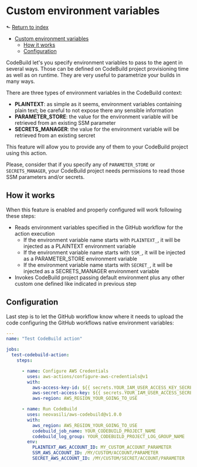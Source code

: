 # Custom environment variables

&#x2B11; [Return to index](../README.md)

- [Custom environment variables](#custom-environment-variables)
  - [How it works](#how-it-works)
  - [Configuration](#configuration)

CodeBuild let's you specify environment variables to pass to the agent in several ways. Those can be defined on CodeBuild project provisioning time as well as on runtime. They are very useful to parametrize your builds in many ways.

There are three types of environment variables in the CodeBuild context:

- **PLAINTEXT**: as simple as it seems, environment variables containing plain text; be careful to not expose there any sensible information
- **PARAMETER_STORE**: the value for the environment variable will be retrieved from an existing SSM parameter
- **SECRETS_MANAGER**: the value for the environment variable will be retrieved from an existing sercret

This feature will allow you to provide any of them to your CodeBuild project using this action.

Please, consider that if you specify any of `PARAMETER_STORE` or `SECRETS_MANAGER`, your CodeBuild project needs permissions to read those SSM parameters and/or secrets.

## How it works

When this feature is enabled and properly configured will work following these steps:

- Reads environment variables specified in the GitHub workflow for the action execution
  - If the environment variable name starts with `PLAINTEXT_`, it will be injected as a PLAINTEXT environment variable
  - If the environment variable name starts with `SSM_`, it will be injected as a PARAMETER_STORE environment variable
  - If the environment variable name starts with `SECRET_`, it will be injected as a SECRETS_MANAGER environment variable
- Invokes CodeBuild project passing default environment plus any other custom one defined like indicated in previous step

## Configuration

Last step is to let the GitHub workflow know where it needs to upload the code configuring the GitHub workflows native environment variables:

```yaml
---
name: "Test CodeBuild action"

jobs:
  test-codebuild-action:
    steps:

      - name: Configure AWS Credentials
        uses: aws-actions/configure-aws-credentials@v1
        with:
          aws-access-key-id: ${{ secrets.YOUR_IAM_USER_ACCESS_KEY_SECRET_NAME }}
          aws-secret-access-key: ${{ secrets.YOUR_IAM_USER_ACCESS_SECRET_KEY_SECRET_NAME }}
          aws-region: AWS_REGION_YOUR_GOING_TO_USE

      - name: Run CodeBuild
        uses: neovasili/aws-codebuild@v1.0.0
        with:
          aws_region: AWS_REGION_YOUR_GOING_TO_USE
          codebuild_job_name: YOUR_CODEBUILD_PROJECT_NAME
          codebuild_log_group: YOUR_CODEBUILD_PROJECT_LOG_GROUP_NAME
        env:
          PLAINTEXT_AWS_ACCOUNT_ID: MY_CUSTOM_ACCOUNT_PARAMETER
          SSM_AWS_ACCOUNT_ID: /MY/CUSTOM/ACCOUNT/PARAMETER
          SECRET_AWS_ACCOUNT_ID: /MY/CUSTOM/SECRET/ACCOUNT/PARAMETER
```
